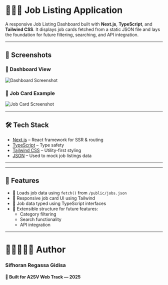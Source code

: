 # 👩🏻‍🦱 Job Listing Application

A responsive Job Listing Dashboard built with **Next.js**, **TypeScript**, and **Tailwind CSS**. It displays job cards fetched from a static JSON file and lays the foundation for future filtering, searching, and API integration.

---

## 📸 Screenshots

### 💼 Dashboard View

![Dashboard Screenshot](./public/screenshots/dashboard.png)

### 📇 Job Card Example

![Job Card Screenshot](./public/screenshots/job-card.png)

---

## 🛠️ Tech Stack

- [Next.js](https://nextjs.org/) – React framework for SSR & routing
- [TypeScript](https://www.typescriptlang.org/) – Type safety
- [Tailwind CSS](https://tailwindcss.com/) – Utility-first styling
- [JSON](https://www.json.org/) – Used to mock job listings data

---


---

## 🧠 Features

- 🔄 Loads job data using `fetch()` from `/public/jobs.json`
- 🧱 Responsive job card UI using Tailwind
- 🧩 Job data typed using TypeScript interfaces
- 🎯 Extensible structure for future features:
  - Category filtering
  - Search functionality
  - API integration

---
# 👩🏻‍💻👧🏻 Author
### Sifhoran Regassa Gidisa
#### 🚀 Built for A2SV Web Track — 2025
